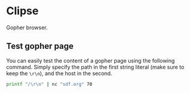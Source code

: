 # Clipse
Gopher browser.

## Test gopher page
You can easily test the content of a gopher page using the following command. 
Simply specify the path in the first string literal (make sure to keep the `\r\n`), and the host in the second.
```sh
printf "/\r\n" | nc "sdf.org" 70
```